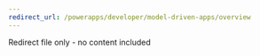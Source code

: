 ```yaml
---
redirect_url: /powerapps/developer/model-driven-apps/overview
---
```

Redirect file only - no content included